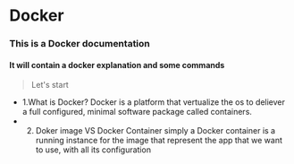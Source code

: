 # Docker

### This is a Docker documentation
#### It will contain a docker explanation and some commands

> Let's start
- 1.What is Docker? 
      Docker is a platform that vertualize the os to deliever a full configured, minimal software package called containers.
- 2. Doker image VS Docker Container
      simply a Docker container is a running instance for the image that represent the app that we want to use, with all its configuration
